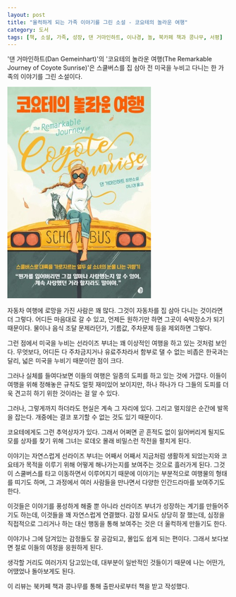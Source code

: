 ```yaml
---
layout: post
title: "울컥하게 되는 가족 이야기를 그린 소설 - 코요테의 놀라운 여행"
category: 도서
tags: [책, 소설, 가족, 성장, 댄 거마인하트, 이나경, 놀, 북카페 책과 콩나무, 서평]
---
```


'댄 거마인하트(Dan Gemeinhart)'의
'코요테의 놀라운 여행(The Remarkable Journey of Coyote Sunrise)'은
스쿨버스를 집 삼아 전 미국을 누비고 다니는 한 가족의 이야기를 그린 소설이다.

![표지](/images/the-remarkable-journey-of-coyote-sunrise-book-h480.jpg)

자동차 여행에 로망을 가진 사람은 꽤 많다.
그것이 자동차를 집 삼아 다니는 것이라면 더 그렇다.
어디든 마음대로 갈 수 있고, 언제든 원하기만 하면 그곳이 숙박장소가 되기 때문이다.
물이나 음식 조달 문제라던가, 기름값, 주차문제 등을 제외하면 그렇다.

그런 점에서 미국을 누비는 선라이즈 부녀는 꽤 이상적인 여행을 하고 있는 것처럼 보인다.
무엇보다, 어디든 다 주차금지거나 유료주차라서 함부로 댈 수 없는 비좁은 한국과는 달리,
넓은 미국을 누비기 때문이란 점이 크다.

그러나 실체를 들여다보면 이들의 여행은 일종의 도피를 하고 있는 것에 가깝다.
이들이 여행을 위해 정해놓은 규칙도 얼핏 재미있어 보이지만,
하나 하나가 다 그들의 도피를 더욱 견고히 하기 위한 것이라는 걸 알 수 있다.

그러나, 그렇게까지 하더라도 현실은 계속 그 자리에 있다.
그리고 멀지않은 순간에 발목을 잡는다.
개중에는 결코 포기할 수 없는 것도 있기 때문이다.

코요테에게도 그런 추억상자가 있다.
그래서 어쩌면 곧 흔적도 없이 잃어버리게 될지도 모를 상자를 찾기 위해
그녀는 로데오 몰래 비밀스런 작전을 펼치게 된다.

이야기는 자연스럽게 선라이즈 부녀는 어째서 어째서 지금처럼 생활하게 되었는지와
코요테가 목적을 이루기 위해 어떻게 해나가는지를 보여주는 것으로 흘러가게 된다.
그것이 스쿨버스를 타고 이동하면서 이루어지기 때문에 이야기는 부분적으로 여행물의 형태를 띠기도 하며,
그 과정에서 여러 사람들을 만나면서 다양한 인간드라마를 보여주기도 한다.

이것들은 이야기를 풍성하게 해줄 뿐 아니라 선라이즈 부녀가 성장하는 계기를 만들어주기도 하는데,
이것들을 꽤 자연스럽게 연결했다.
감정 묘사도 상당히 잘 했는데,
심정을 직접적으로 그리거나 하는 대신 행동을 통해 보여주는 것은 더 울컥하게 만들기도 한다.

이야기나 그에 담겨있는 감정들도 잘 공감되고, 몰입도 쉽게 되는 편이다.
그래서 보다보면 절로 이들의 여정을 응원하게 된다.

생각할 거리도 여러가지 담고있는데,
대부분이 일반적인 것들이기 때문에 나는 어떤가, 어땠었나 돌아보게도 된다.



<div class="im im-info">
이 리뷰는 북카페 책과 콩나무를 통해 출판사로부터 책을 받고 작성했다.
</div>
